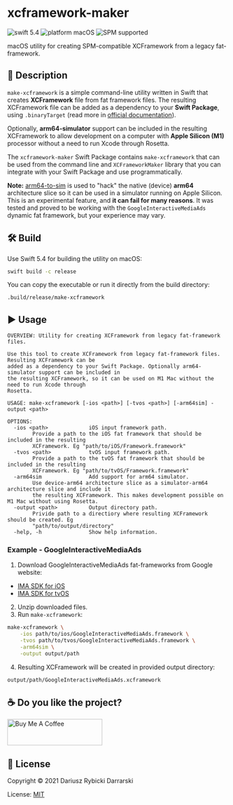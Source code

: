 # xcframework-maker

![swift 5.4](https://img.shields.io/badge/swift-5.4-orange.svg)
![platform macOS](https://img.shields.io/badge/platform-macOS-blue)
![SPM supported](https://img.shields.io/badge/SPM-supported-green)

macOS utility for creating SPM-compatible XCFramework from a legacy fat-framework.

## 📝 Description

`make-xcframework` is a simple command-line utility written in Swift that creates **XCFramework** file from fat framework files. The resulting XCFramework file can be added as a dependency to your **Swift Package**, using `.binaryTarget` (read more in [official documentation](https://docs.swift.org/package-manager/PackageDescription/PackageDescription.html)).

Optionally, **arm64-simulator** support can be included in the resulting XCFramework to allow development on a computer with **Apple Silicon (M1)** processor without a need to run Xcode through Rosetta.

The `xcframework-maker` Swift Package contains `make-xcframework` that can be used from the command line and `XCFrameworkMaker` library that you can integrate with your Swift Package and use programmatically.

**Note:** [arm64-to-sim](http://github.com/darrarski/arm64-to-sim) is used to "hack" the native (device) **arm64** architecture slice so it can be used in a simulator running on Apple Silicon. This is an experimental feature, and **it can fail for many reasons**. It was tested and proved to be working with the `GoogleInteractiveMediaAds` dynamic fat framework, but your experience may vary.

## 🛠 Build

Use Swift 5.4 for building the utility on macOS:

```sh
swift build -c release
```

You can copy the executable or run it directly from the build directory:

```sh
.build/release/make-xcframework
```

## ▶️ Usage

```
OVERVIEW: Utility for creating XCFramework from legacy fat-framework files.

Use this tool to create XCFramework from legacy fat-framework files. Resulting XCFramework can be
added as a dependency to your Swift Package. Optionally arm64-simulator support can be included in
the resulting XCFramework, so it can be used on M1 Mac without the need to run Xcode through
Rosetta.

USAGE: make-xcframework [-ios <path>] [-tvos <path>] [-arm64sim] -output <path>

OPTIONS:
  -ios <path>             iOS input framework path.
        Provide a path to the iOS fat framework that should be included in the resulting
        XCFramework. Eg "path/to/iOS/Framework.framework"
  -tvos <path>            tvOS input framework path.
        Provide a path to the tvOS fat framework that should be included in the resulting
        XCFramework. Eg "path/to/tvOS/Framework.framework"
  -arm64sim               Add support for arm64 simulator.
        Use device-arm64 architecture slice as a simulator-arm64 architecture slice and include it
        the resulting XCFramework. This makes development possible on M1 Mac without using Rosetta.
  -output <path>          Output directory path.
        Privide path to a directiory where resulting XCFramework should be created. Eg
        "path/to/output/directory"
  -help, -h               Show help information.
```

### Example - GoogleInteractiveMediaAds

1. Download GoogleInteractiveMediaAds fat-frameworks from Google website:
  - [IMA SDK for iOS](https://developers.google.com/interactive-media-ads/docs/sdks/ios/dai/download)
  - [IMA SDK for tvOS](https://developers.google.com/interactive-media-ads/docs/sdks/tvos/dai/download)
2. Unzip downloaded files.
3. Run `make-xcframework`:

  ```sh
  make-xcframework \
      -ios path/to/ios/GoogleInteractiveMediaAds.framework \
      -tvos path/to/tvos/GoogleInteractiveMediaAds.framework \
      -arm64sim \
      -output output/path
  ```

4. Resulting XCFramework will be created in provided output directory:

  ```sh
  output/path/GoogleInteractiveMediaAds.xcframework
  ```

## ☕️ Do you like the project?

<a href="https://www.buymeacoffee.com/darrarski" target="_blank"><img src="https://cdn.buymeacoffee.com/buttons/v2/default-yellow.png" alt="Buy Me A Coffee" height="60" width="217" style="height: 60px !important;width: 217px !important;" ></a>

## 📄 License

Copyright © 2021 Dariusz Rybicki Darrarski

License: [MIT](LICENSE)

